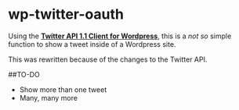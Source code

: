 wp-twitter-oauth
================
Using the [**Twitter API 1.1 Client for Wordpress**](https://github.com/micc83/Twitter-API-1.1-Client-for-Wordpress),
this is a *not so* simple function to show a tweet inside of a Wordpress site.

This was rewritten because of the changes to the Twitter API.



##TO-DO
* Show more than one tweet
* Many, many more
